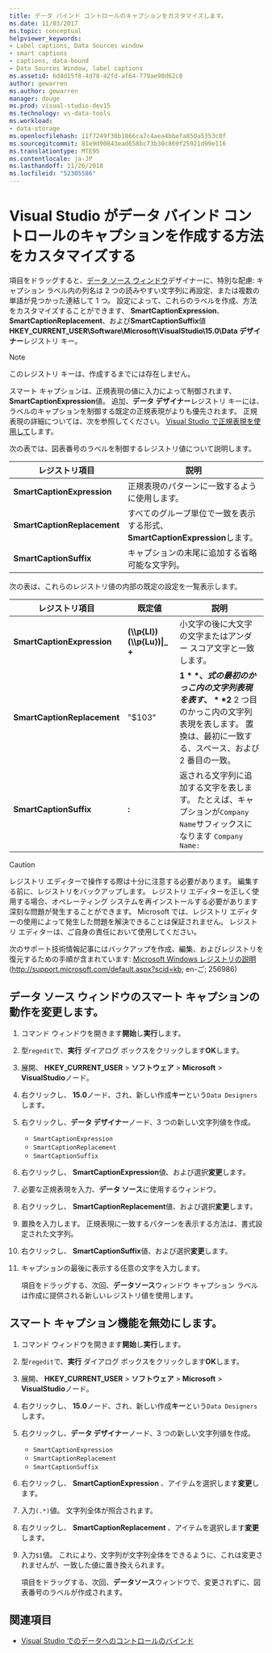 ```yaml
---
title: データ バインド コントロールのキャプションをカスタマイズします。
ms.date: 11/03/2017
ms.topic: conceptual
helpviewer_keywords:
- Label captions, Data Sources window
- smart captions
- captions, data-bound
- Data Sources Window, label captions
ms.assetid: 6d4d15f8-4d78-42fd-af64-779ae98d62c8
author: gewarren
ms.author: gewarren
manager: douge
ms.prod: visual-studio-dev15
ms.technology: vs-data-tools
ms.workload:
- data-storage
ms.openlocfilehash: 11f7249f30b1866ca7c4aea4bbefa850a5353c0f
ms.sourcegitcommit: 81e9d90843ead658bc73b30c869f25921d99e116
ms.translationtype: MTE95
ms.contentlocale: ja-JP
ms.lasthandoff: 11/26/2018
ms.locfileid: "52305586"
---
```

# <a name="customize-how-visual-studio-creates-captions-for-data-bound-controls"></a>Visual Studio がデータ バインド コントロールのキャプションを作成する方法をカスタマイズする

項目をドラッグすると、[データ ソース ウィンドウ](add-new-data-sources.md#data-sources-window)デザイナーに、特別な配慮: キャプション ラベル内の列名は 2 つの読みやすい文字列に再設定、または複数の単語が見つかった連結して 1 つ。 設定によって、これらのラベルを作成、方法をカスタマイズすることができます、 **SmartCaptionExpression**、 **SmartCaptionReplacement**、および**SmartCaptionSuffix**値**HKEY_CURRENT_USER\Software\Microsoft\VisualStudio\15.0\Data デザイナー**レジストリ キー。

> [!NOTE]
> このレジストリ キーは、作成するまでには存在しません。

スマート キャプションは、正規表現の値に入力によって制御されます、 **SmartCaptionExpression**値。 追加、**データ デザイナー**レジストリ キーには、ラベルのキャプションを制御する既定の正規表現がよりも優先されます。 正規表現の詳細については、次を参照してください。 [Visual Studio で正規表現を使用して](../ide/using-regular-expressions-in-visual-studio.md)します。

次の表では、図表番号のラベルを制御するレジストリ値について説明します。

|レジストリ項目|説明|
|-------------------|-----------------|
|**SmartCaptionExpression**|正規表現のパターンに一致するように使用します。|
|**SmartCaptionReplacement**|すべてのグループ単位で一致を表示する形式、 **SmartCaptionExpression**します。|
|**SmartCaptionSuffix**|キャプションの末尾に追加する省略可能な文字列。|

次の表は、これらのレジストリ値の内部の既定の設定を一覧表示します。

|レジストリ項目|既定値|説明|
|-------------------|-------------------|-----------------|
|**SmartCaptionExpression**|**(\\\p{Ll}) (\\\p{Lu})&#124;_ +**|小文字の後に大文字の文字またはアンダー スコア文字と一致します。|
|**SmartCaptionReplacement**|"$103"|**$1** 、式の最初のかっこ内の文字列表現を表す、 **$2** 2 つ目のかっこ内の文字列表現を表します。 置換は、最初に一致する、スペース、および 2 番目の一致。|
|**SmartCaptionSuffix**|**:**|返される文字列に追加する文字を表します。 たとえば、キャプションが`Company Name`サフィックスになります `Company Name:`|

> [!CAUTION]
> レジストリ エディターで操作する際は十分に注意する必要があります。 編集する前に、レジストリをバックアップします。 レジストリ エディターを正しく使用する場合、オペレーティング システムを再インストールする必要があります深刻な問題が発生することができます。 Microsoft では、レジストリ エディターの使用によって発生した問題を解決できることは保証されません。 レジストリ エディターは、ご自身の責任において使用してください。
>
> 次のサポート技術情報記事にはバックアップを作成、編集、およびレジストリを復元するための手順が含まれています: [Microsoft Windows レジストリの説明](http://support.microsoft.com/default.aspx?scid=kb;en-us;256986)(http://support.microsoft.com/default.aspx?scid=kb; en-ご; 256986)

## <a name="modify-the-smart-captioning-behavior-of-the-data-sources-window"></a>データ ソース ウィンドウのスマート キャプションの動作を変更します。

1.  コマンド ウィンドウを開きます**開始**し**実行**します。

2.  型`regedit`で、**実行** ダイアログ ボックスをクリックします**OK**します。

3.  展開、 **HKEY_CURRENT_USER** > **ソフトウェア** > **Microsoft** > **VisualStudio**ノード。

4.  右クリックし、 **15.0**ノード、され、新しい作成**キー**という`Data Designers`します。

5.  右クリックし、**データ デザイナー**ノード、3 つの新しい文字列値を作成。

    - `SmartCaptionExpression`
    - `SmartCaptionReplacement`
    - `SmartCaptionSuffix`

6. 右クリックし、 **SmartCaptionExpression**値、および選択**変更**します。

7. 必要な正規表現を入力、**データ ソース**に使用するウィンドウ。

8. 右クリックし、 **SmartCaptionReplacement**値、および選択**変更**します。

9. 置換を入力します。 正規表現に一致するパターンを表示する方法は、書式設定された文字列。

10. 右クリックし、 **SmartCaptionSuffix**値、および選択**変更**します。

11. キャプションの最後に表示する任意の文字を入力します。

    項目をドラッグする、次回、**データソース**ウィンドウ キャプション ラベルは作成に提供される新しいレジストリ値を使用します。

## <a name="turn-off-the-smart-captioning-feature"></a>スマート キャプション機能を無効にします。

1.  コマンド ウィンドウを開きます**開始**し**実行**します。

2.  型`regedit`で、**実行** ダイアログ ボックスをクリックします**OK**します。

3.  展開、 **HKEY_CURRENT_USER** > **ソフトウェア** > **Microsoft** > **VisualStudio**ノード。

4.  右クリックし、 **15.0**ノード、され、新しい作成**キー**という`Data Designers`します。

5.  右クリックし、**データ デザイナー**ノード、3 つの新しい文字列値を作成。

    - `SmartCaptionExpression`
    - `SmartCaptionReplacement`
    - `SmartCaptionSuffix`

6. 右クリックし、 **SmartCaptionExpression** 、アイテムを選択します**変更**します。

7. 入力`(.*)`値。 文字列全体が照合されます。

8. 右クリックし、 **SmartCaptionReplacement** 、アイテムを選択します**変更**します。

9. 入力`$1`値。 これにより、文字列が文字列全体をできるように、これは変更されませんが、一致した値に置き換えられます。

    項目をドラッグする、次回、**データソース**ウィンドウで、変更されずに、図表番号のラベルが作成されます。

## <a name="see-also"></a>関連項目

- [Visual Studio でのデータへのコントロールのバインド](../data-tools/bind-controls-to-data-in-visual-studio.md)
